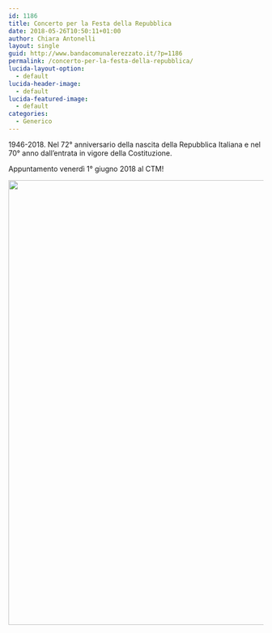 ```yaml
---
id: 1186
title: Concerto per la Festa della Repubblica
date: 2018-05-26T10:50:11+01:00
author: Chiara Antonelli
layout: single
guid: http://www.bandacomunalerezzato.it/?p=1186
permalink: /concerto-per-la-festa-della-repubblica/
lucida-layout-option:
  - default
lucida-header-image:
  - default
lucida-featured-image:
  - default
categories:
  - Generico
---
```

1946-2018. Nel 72° anniversario della nascita della Repubblica Italiana e nel 70° anno dall&#8217;entrata in vigore della Costituzione.

Appuntamento venerdì 1° giugno 2018 al CTM!

[<img loading="lazy" class="alignleft wp-image-1187 size-large" src="https://i2.wp.com/www.bandacomunalerezzato.it/wp-content/uploads/2018/05/Locandina-1-giugno-RISOLUZIONE-MEDIA.jpg?resize=620%2C878" alt="" width="620" height="878" srcset="https://i2.wp.com/www.bandacomunalerezzato.it/wp-content/uploads/2018/05/Locandina-1-giugno-RISOLUZIONE-MEDIA.jpg?w=723 723w, https://i2.wp.com/www.bandacomunalerezzato.it/wp-content/uploads/2018/05/Locandina-1-giugno-RISOLUZIONE-MEDIA.jpg?resize=212%2C300 212w" sizes="(max-width: 620px) 100vw, 620px" data-recalc-dims="1" />](https://i2.wp.com/www.bandacomunalerezzato.it/wp-content/uploads/2018/05/Locandina-1-giugno-RISOLUZIONE-MEDIA.jpg)
